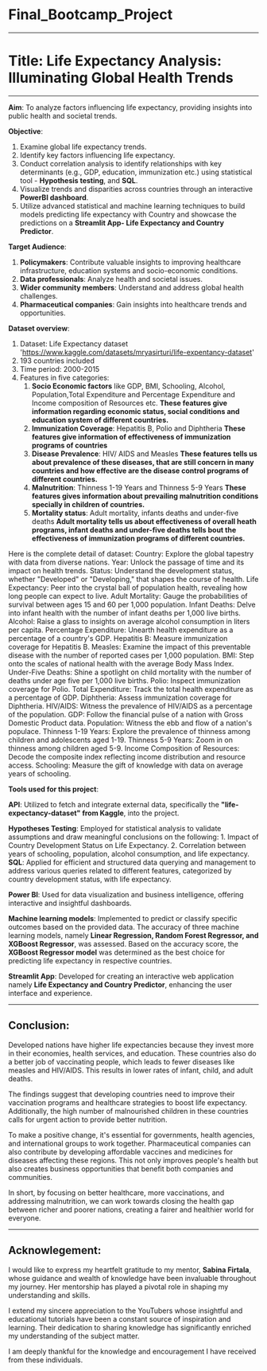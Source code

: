 # Final_Bootcamp_Project
---
# Title: Life Expectancy Analysis: Illuminating Global Health Trends
---
**Aim**:
To analyze factors influencing life expectancy, providing insights into public health and societal trends.

**Objective**: 
1. Examine global life expectancy trends.
2. Identify key factors influencing life expectancy.
3. Conduct correlation analysis to identify relationships with key determinants (e.g., GDP, education, immunization etc.) using statistical tool - **Hypothesis testing**, and **SQL**.
4. Visualize trends and disparities across countries through an interactive **PowerBI dashboard**.
5. Utilize advanced statistical and machine learning techniques to build models predicting life expectancy with Country and showcase the predictions on a **Streamlit App- Life Expectancy and Country Predictor**.

**Target Audience**:
1. **Policymakers**: Contribute valuable insights to improving healthcare infrastructure, education systems and socio-economic conditions.
2. **Data professionals**: Analyze health and societal issues.
3. **Wider community members**: Understand and address global health challenges.
4. **Pharmaceutical companies**: Gain insights into healthcare trends and opportunities.

**Dataset overview**:
1. Dataset: Life Expectancy dataset 'https://www.kaggle.com/datasets/mryasirturi/life-expentancy-dataset' 
2. 193 countries  included 
3. Time period:  2000-2015
4. Features in five categories:
      1. **Socio Economic factors** like GDP, BMI, Schooling, Alcohol, Population,Total Expenditure and Percentage Expenditure and Income composition of Resources etc.
          **These features give information regarding economic status, social conditions and education system of different countries.**
      2. **Immunization Coverage**: Hepatitis B, Polio and Diphtheria
          **These features give information of effectiveness of immunization programs of countries**
      3. **Disease Prevalence**: HIV/ AIDS and Measles
         **These features tells us about prevalence of these diseases, that are still concern in many countries and how effective are the disease control programs of different countries.**
      4. **Malnutrition**: Thinness 1-19 Years and Thinness 5-9 Years
         **These features gives information about prevailing malnutrition conditions specially in children of countries.**
      5. **Mortality status**: Adult mortality, infants deaths and under-five deaths
         **Adult mortality tells us about effectiveness of overall heath programs, infant deaths and under-five deaths tells bout the effectiveness of immunization programs of different countries.**
         
Here is the complete detail of dataset:
Country: Explore the global tapestry with data from diverse nations.
Year: Unlock the passage of time and its impact on health trends.
Status: Understand the development status, whether "Developed" or "Developing," that shapes the course of health.
Life Expectancy: Peer into the crystal ball of population health, revealing how long people can expect to live.
Adult Mortality: Gauge the probabilities of survival between ages 15 and 60 per 1,000 population.
Infant Deaths: Delve into infant health with the number of infant deaths per 1,000 live births.
Alcohol: Raise a glass to insights on average alcohol consumption in liters per capita.
Percentage Expenditure: Unearth health expenditure as a percentage of a country's GDP.
Hepatitis B: Measure immunization coverage for Hepatitis B.
Measles: Examine the impact of this preventable disease with the number of reported cases per 1,000 population.
BMI: Step onto the scales of national health with the average Body Mass Index.
Under-Five Deaths: Shine a spotlight on child mortality with the number of deaths under age five per 1,000 live births.
Polio: Inspect immunization coverage for Polio.
Total Expenditure: Track the total health expenditure as a percentage of GDP.
Diphtheria: Assess immunization coverage for Diphtheria.
HIV/AIDS: Witness the prevalence of HIV/AIDS as a percentage of the population.
GDP: Follow the financial pulse of a nation with Gross Domestic Product data.
Population: Witness the ebb and flow of a nation's populace.
Thinness 1-19 Years: Explore the prevalence of thinness among children and adolescents aged 1-19.
Thinness 5-9 Years: Zoom in on thinness among children aged 5-9.
Income Composition of Resources: Decode the composite index reflecting income distribution and resource access.
Schooling: Measure the gift of knowledge with data on average years of schooling.
         
**Tools used for this project**:

**API**: Utilized to fetch and integrate external data, specifically the **"life-expectancy-dataset" from Kaggle**, into the project.

**Hypotheses Testing**: Employed for statistical analysis to validate assumptions and draw meaningful conclusions on the following:
                        1. Impact of Country Development Status on Life Expectancy.
                        2. Correlation between years of schooling, population, alcohol consumption, and life expectancy.
**SQL**: Applied for efficient and structured data querying and management to address various queries related to different features, categorized by country development status, with life expectancy.

**Power BI**: Used for data visualization and business intelligence, offering interactive and insightful dashboards.

**Machine learning models**: Implemented to predict or classify specific outcomes based on the provided data.
                             The accuracy of three machine learning models, namely **Linear Regression, Random Forest Regressor, and XGBoost Regressor**, was assessed. Based on the accuracy score, 
                             the **XGBoost Regressor model** was determined as the best choice for predicting life expectancy in respective countries.

**Streamlit App**: Developed for creating an interactive web application namely **Life Expectancy and Country Predictor**, enhancing the user interface and experience.

---
## Conclusion:
Developed nations have higher life expectancies because they invest more in their economies, health services, and education. These countries also do a better job of vaccinating people, which leads to fewer diseases like measles and HIV/AIDS. This results in lower rates of infant, child, and adult deaths.

The findings suggest that developing countries need to improve their vaccination programs and healthcare strategies to boost life expectancy. Additionally, the high number of malnourished children in these countries calls for urgent action to provide better nutrition.

To make a positive change, it's essential for governments, health agencies, and international groups to work together. Pharmaceutical companies can also contribute by developing affordable vaccines and medicines for diseases affecting these regions. This not only improves people's health but also creates business opportunities that benefit both companies and communities.

In short, by focusing on better healthcare, more vaccinations, and addressing malnutrition, we can work towards closing the health gap between richer and poorer nations, creating a fairer and healthier world for everyone.

---
## Acknowlegement:
I would like to express my heartfelt gratitude to my mentor, **Sabina Firtala**, whose guidance and wealth of knowledge have been invaluable throughout my journey. Her mentorship has played a pivotal role in shaping my understanding and skills.

I extend my sincere appreciation to the YouTubers whose insightful and educational tutorials have been a constant source of inspiration and learning. Their dedication to sharing knowledge has significantly enriched my understanding of the subject matter.

I am deeply thankful for the knowledge and encouragement I have received from these individuals.





